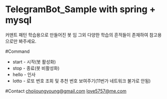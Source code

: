 # TelegramBot_Sample with spring + mysql
커맨트 패턴 학습용으로 만들어진 봇 임 그외 다양한 학습의 흔적들이 존재하여
참고용으로만 봐주세요.




#Command
- start - 시작(봇 활성화)
- stop - 종료(봇 비활성화)
- hello - 인사
- lotto - 로또 번호 조회 및 추천 번호 보여주기(11번가 네트워크 불가로 안됨)



#Contact
choijoungyoung@gmail.com
love5757@me.com
